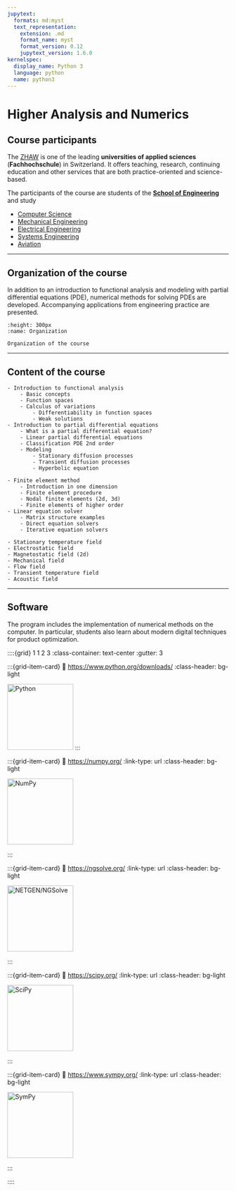 ```yaml
---
jupytext:
  formats: md:myst
  text_representation:
    extension: .md
    format_name: myst
    format_version: 0.12
    jupytext_version: 1.6.0
kernelspec:
  display_name: Python 3
  language: python
  name: python3
---
```


# Higher Analysis and Numerics

## Course participants

The [ZHAW](https://www.zhaw.ch/en/university/) is one of the leading **universities of applied sciences** (**Fachhochschule**) in Switzerland. It offers teaching, research, continuing education and other services that are both practice-oriented and science-based.

The participants of the course are students of the [**School of Engineering**](https://www.zhaw.ch/en/engineering/) and study

- [Computer Science](https://www.zhaw.ch/en/engineering/study/bachelors-degree-programmes/computer-science/)
- [Mechanical Engineering](https://www.zhaw.ch/en/engineering/study/bachelors-degree-programmes/mechanical-engineering/)
- [Electrical Engineering](https://www.zhaw.ch/en/engineering/study/bachelors-degree-programmes/electrical-engineering/)
- [Systems Engineering](https://www.zhaw.ch/en/engineering/study/bachelors-degree-programmes/systems-engineering/)
- [Aviation](https://www.zhaw.ch/en/engineering/study/bachelors-degree-programmes/aviation/)

---

## Organization of the course
In addition to an introduction to functional analysis and modeling with partial differential equations (PDE), numerical methods for solving PDEs are developed. Accompanying applications from engineering practice are presented.

```{figure} ./images/HANAAufbau.png
:height: 300px
:name: Organization

Organization of the course
```

---

## Content of the course

```{dropdown} Analysis
- Introduction to functional analysis
    - Basic concepts
    - Function spaces
    - Calculus of variations
        - Differentiability in function spaces
        - Weak solutions
- Introduction to partial differential equations
    - What is a partial differential equation?
    - Linear partial differential equations
    - Classification PDE 2nd order
    - Modeling
        - Stationary diffusion processes
        - Transient diffusion processes
        - Hyperbolic equation
```

```{dropdown} Numerics
- Finite element method
    - Introduction in one dimension
    - Finite element procedure
    - Nodal finite elements (2d, 3d)
    - Finite elements of higher order
- Linear equation solver
    - Matrix structure examples
    - Direct equation solvers
    - Iterative equation solvers
```

```{dropdown} Practical applications (projects)
- Stationary temperature field
- Electrostatic field
- Magnetostatic field (2d)
- Mechanical field
- Flow field
- Transient temperature field
- Acoustic field
```
    

---

## Software

The program includes the implementation of numerical methods on the computer. In particular, students also learn about modern digital techniques for product optimization.

::::{grid} 1 1 2 3
:class-container: text-center
:gutter: 3

:::{grid-item-card}
:link: https://www.python.org/downloads/
:class-header: bg-light

<img src="./images/python-logo@2x.png" alt="Python" width="150px">
:::

:::{grid-item-card}
:link: https://numpy.org/
:link-type: url
:class-header: bg-light

<img src="./images/NumPy.png" alt="NumPy" width="150px">

:::

:::{grid-item-card}
:link: https://ngsolve.org/
:link-type: url
:class-header: bg-light

<img src="./images/logo_withname_retina.png" alt="NETGEN/NGSolve" width="150px">

:::

:::{grid-item-card}
:link: https://scipy.org/
:link-type: url
:class-header: bg-light

<img src="./images/SciPy.png" alt="SciPy" width="150px">

:::

:::{grid-item-card}
:link: https://www.sympy.org/
:link-type: url
:class-header: bg-light

<img src="./images/SymPy.png" alt="SymPy" width="150px">

:::

::::